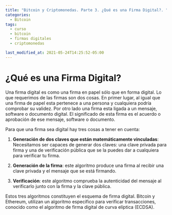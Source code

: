 ```yaml
---
title: "Bitcoin y Criptomonedas. Parte 3. ¿Qué es una Firma Digital?. "
categories:
  - Bitcoin
tags:
  - curso
  - bitcoin
  - firmas digitales
  - criptomonedas

last_modified_at: 2021-05-24T14:25:52-05:00
---
```


# ¿Qué es una Firma Digital?
Una firma digital es como una firma en papel sólo que en forma digital. Lo que requerimos de las firmas son dos cosas. En primer lugar, al igual que una firma de papel esta pertenece a una persona y cualquiera podría comprobar su validez. Por otro lado una firma esta ligada a un mensaje, software o documento digital. El significado de esta firma es el acuerdo o aprobación de ese mensaje, software o documento. 

Para que una firma sea digital hay tres cosas a tener en cuenta:

1) **Generación de dos claves que están matemáticamente vinculadas**: Necesitamos ser capaces de generar dos claves: una clave privada para firma y una de verificación pública que se la puedes dar a cualquiera para verificar tu firma.

2) **Generación de la firma**: este algoritmo produce una firma al recibir una clave privada y el mensaje que se está firmando.

3) **Verificación**: este algoritmo comprueba la autenticidad del mensaje al verificarlo junto con la firma y la clave pública.

Estos tres algoritmos constituyen el esquema de firma digital. Bitcoin y Ethereum, utilizan un algoritmo específico para verificar transacciones, conocido como el algoritmo de firma digital de curva elíptica (ECDSA).

